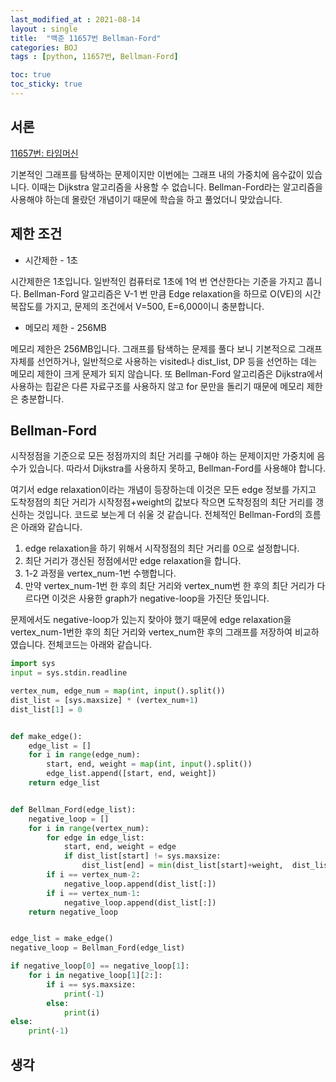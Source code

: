 ```yaml
---
last_modified_at : 2021-08-14
layout : single
title:  "백준 11657번 Bellman-Ford"
categories: BOJ
tags : [python, 11657번, Bellman-Ford]

toc: true
toc_sticky: true
---
```

## 서론
<a href='https://www.acmicpc.net/problem/11657'>11657번: 타임머신</a>

기본적인 그래프를 탐색하는 문제이지만 이번에는 그래프 내의 가중치에 음수값이 있습니다. 이때는 Dijkstra 알고리즘을 사용할 수 없습니다. Bellman-Ford라는 알고리즘을 사용해야 하는데 몰랐던 개념이기 때문에 학습을 하고 풀었더니 맞았습니다.

## 제한 조건
<ul>
  <li>시간제한 - 1초</li>
</ul>
시간제한은 1초입니다. 일반적인 컴퓨터로 1초에 1억 번 연산한다는 기준을 가지고 풉니다. Bellman-Ford 알고리즘은 V-1 번 만큼 Edge relaxation을 하므로 O(VE)의 시간 복잡도를 가지고, 문제의 조건에서 V=500, E=6,000이니 충분합니다.
<ul>
  <li>메모리 제한 - 256MB</li>
</ul>
메모리 제한은 256MB입니다. 그래프를 탐색하는 문제를 풀다 보니 기본적으로 그래프 자체를 선언하거나, 일반적으로 사용하는 visited나 dist_list, DP 등을 선언하는 데는 메모리 제한이 크게 문제가 되지 않습니다. 또 Bellman-Ford 알고리즘은 Dijkstra에서 사용하는 힙같은 다른 자료구조를 사용하지 않고 for 문만을 돌리기 때문에 메모리 제한은 충분합니다.

## Bellman-Ford
시작정점을 기준으로 모든 정점까지의 최단 거리를 구해야 하는 문제이지만 가중치에 음수가 있습니다. 따라서 Dijkstra를 사용하지 못하고, Bellman-Ford를 사용해야 합니다.  

여기서 edge relaxation이라는 개념이 등장하는데 이것은 모든 edge 정보를 가지고 도착정점의 최단 거리가 시작정점+weight의 값보다 작으면 도착정점의 최단 거리를 갱신하는 것입니다. 코드로 보는게 더 쉬울 것 같습니다. 전체적인 Bellman-Ford의 흐름은 아래와 같습니다.
1. edge relaxation을 하기 위해서 시작정점의 최단 거리를 0으로 설정합니다.
2. 최단 거리가 갱신된 정점에서만 edge relaxation을 합니다.
3. 1-2 과정을 vertex_num-1번 수행합니다.
4. 만약 vertex_num-1번 한 후의 최단 거리와 vertex_num번 한 후의 최단 거리가 다르다면 이것은 사용한 graph가 negative-loop을 가진단 뜻입니다.  

문제에서도 negative-loop가 있는지 찾아야 했기 때문에 edge relaxation을 vertex_num-1번한 후의 최단 거리와 vertex_num한 후의 그래프를 저장하여 비교하였습니다. 전체코드는 아래와 같습니다.
```python
import sys
input = sys.stdin.readline

vertex_num, edge_num = map(int, input().split())
dist_list = [sys.maxsize] * (vertex_num+1)
dist_list[1] = 0


def make_edge():
    edge_list = []
    for i in range(edge_num):
        start, end, weight = map(int, input().split())
        edge_list.append([start, end, weight])
    return edge_list


def Bellman_Ford(edge_list):
    negative_loop = []
    for i in range(vertex_num):
        for edge in edge_list:
            start, end, weight = edge
            if dist_list[start] != sys.maxsize:
                dist_list[end] = min(dist_list[start]+weight,  dist_list[end])
        if i == vertex_num-2:
            negative_loop.append(dist_list[:])
        if i == vertex_num-1:
            negative_loop.append(dist_list[:])
    return negative_loop


edge_list = make_edge()
negative_loop = Bellman_Ford(edge_list)

if negative_loop[0] == negative_loop[1]:
    for i in negative_loop[1][2:]:
        if i == sys.maxsize:
            print(-1)
        else:
            print(i)
else:
    print(-1)
```

## 생각
